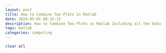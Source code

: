 ```yaml
---
layout: post
title: How to Combine Two Plots in Matlab
date: 2024-05-01 00:32:13
description: How to Combine Two Plots in Matlab Including all the Data.
tags: matlab
categories: computing
---
```

```bash
clear all

```